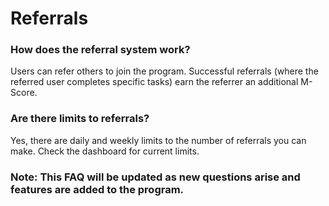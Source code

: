 # **Referrals**

### **How does the referral system work?**

Users can refer others to join the program. Successful referrals (where the referred user completes specific tasks) earn the referrer an additional M-Score.

### **Are there limits to referrals?**

Yes, there are daily and weekly limits to the number of referrals you can make. Check the dashboard for current limits.

### 

### **Note: This FAQ will be updated as new questions arise and features are added to the program.**
